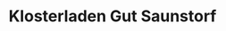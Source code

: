 ---
title: "Klosterladen Gut Saunstorf"
url: /saunstorf/klosterladen-gut-saunstorf/
shop: Nahrungsergänzung
---